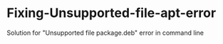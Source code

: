 # Fixing-Unsupported-file-apt-error
Solution for "Unsupported file package.deb" error in command line

